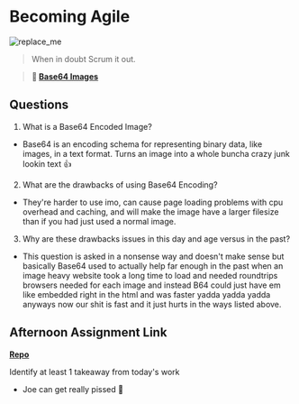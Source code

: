# Becoming Agile

![replace_me](https://codeworks.blob.core.windows.net/public/assets/img/illustrations/placeholder.svg)

> When in doubt Scrum it out.

> **📖 [Base64 Images](https://codeworksacademy.com/fs-student-guide/resources/wk8-9/06-Base64)**

## Questions

1. What is a Base64 Encoded Image?

- Base64 is an encoding schema for representing binary data, like images, in a text format. Turns an image into a whole buncha crazy junk lookin text 👍

2. What are the drawbacks of using Base64 Encoding?

- They're harder to use imo, can cause page loading problems with cpu overhead and caching, and will make the image have a larger filesize than if you had just used a normal image.

3. Why are these drawbacks issues in this day and age versus in the past?

- This question is asked in a nonsense way and doesn't make sense but basically Base64 used to actually help far enough in the past when an image heavy website took a long time to load and needed roundtrips browsers needed for each image and instead B64 could just have em like embedded right in the html and was faster  yadda yadda yadda anyways now our shit is fast and it just hurts in the ways listed above.

## Afternoon Assignment Link

**[Repo](https://github.com/TheOneTrueRy/Gratuities)**

Identify at least 1 takeaway from today's work

- Joe can get really pissed 🤫
